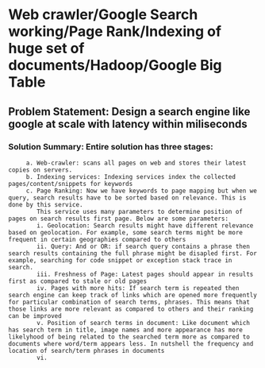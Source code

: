 # Web crawler/Google Search working/Page Rank/Indexing of huge set of documents/Hadoop/Google Big Table

## Problem Statement: Design a search engine like google at scale with latency within miliseconds

### Solution Summary: Entire solution has three stages:
         a. Web-crawler: scans all pages on web and stores their latest copies on servers. 
         b. Indexing services: Indexing services index the collected pages/content/snippets for keywords
         c. Page Ranking: Now we have keywords to page mapping but when we query, search results have to be sorted based on relevance. This is done by this service. 
            This service uses many parameters to determine position of pages on search results first page. Below are some parameters:
            i. Geolocation: Search results might have different relevance based on geolocation. For example, some search terms might be more frequent in certain geographies compared to others
            ii. Query: And or OR: if search query contains a phrase then search results containing the full phrase might be disapled first. For example, searching for code snippet or exception stack trace in search. 
            iii. Freshness of Page: Latest pages should appear in results first as compared to stale or old pages
            iv. Pages with more hits: If search term is repeated then search engine can keep track of links which are opened more frequently for particular combination of search terms, phrases. This means that those links are more relevant as compared to others and their ranking can be improved
            v. Position of search terms in document: Like document which has search term in title, image names and more appearance has more likelyhood of being related to the searched term more as compared to documents where word/term appears less. In nutshell the frequency and location of search/term phrases in documents
            vi. 
  
